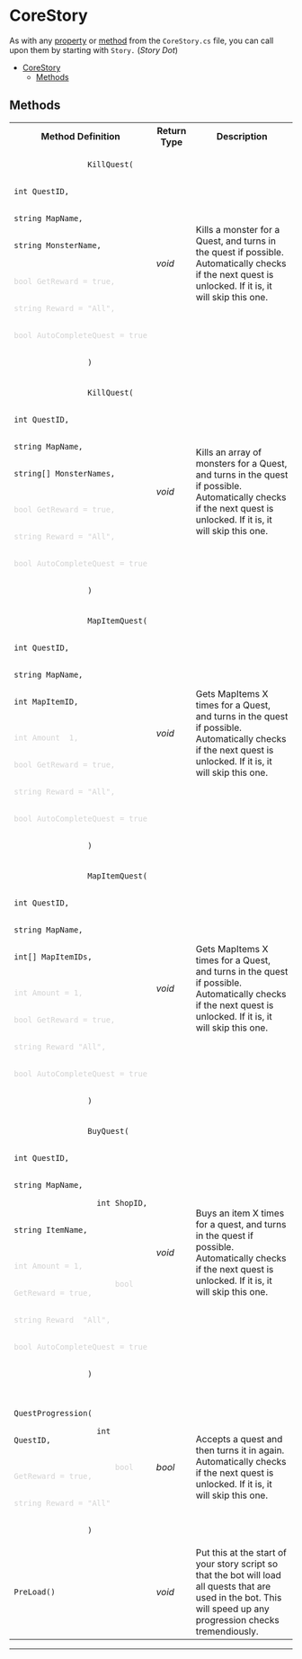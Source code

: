
# CoreStory

As with any [property](#properties) or [method](#methods) from the `CoreStory.cs` file, you can call upon them by starting with `Story.` (*Story Dot*)

- [CoreStory](#corestory)
  - [Methods](#methods)

## Methods

<table style="width:100%">
    <tr>
        <th style="width:40%">Method Definition</th>
        <th>Return Type</th>
        <th>Description</th>
    </tr>
    <tr>
        <td>
            <code>
                KillQuest(<br>
                &emsp;&emsp;int&nbsp;QuestID,<br>
                &emsp;&emsp;string&nbsp;MapName,<br>
                &emsp;&emsp;string&nbsp;MonsterName,<br>
                <span style="color:lightgray">
                    &emsp;&emsp;bool&nbsp;GetReward&nbsp;=&nbsp;true,<br>
                    &emsp;&emsp;string&nbsp;Reward&nbsp;=&nbsp;"All",<br>
                    &emsp;bool&nbsp;AutoCompleteQuest&nbsp;=&nbsp;true<br>
                </span>
                )
            </code>
        </td>
        <td><i>void</i></td>
        <td>
            Kills a monster for a Quest, and turns in the quest if possible. 
            Automatically checks if the next quest is unlocked. If it is, it will skip this one.
        </td>
    </tr>
    <tr>
        <td>
            <code>
                KillQuest(<br>
                &emsp;&emsp;int&nbsp;QuestID,<br>
                &emsp;&emsp;string&nbsp;MapName,<br>
                &emsp;&emsp;string[]&nbsp;MonsterNames,<br>
                <span style="color:lightgray">
                    &emsp;&emsp;bool&nbsp;GetReward&nbsp;=&nbsp;true,<br>
                    &emsp;&emsp;string&nbsp;Reward&nbsp;=&nbsp;"All",<br>
                    &emsp;bool&nbsp;AutoCompleteQuest&nbsp;=&nbsp;true<br>
                </span>
                )
            </code>
        </td>
        <td><i>void</i></td>
        <td>
            Kills an array of monsters for a Quest, and turns in the quest if possible. 
            Automatically checks if the next quest is unlocked. If it is, it will skip this one.
        </td>
    </tr>
    <tr>
        <td>
            <code>
                MapItemQuest(<br>
                &emsp;&emsp;int&nbsp;QuestID,<br>
                &emsp;&emsp;string&nbsp;MapName,<br>
                &emsp;&emsp;int&nbsp;MapItemID, <br>
                <span style="color:lightgray">
                    &emsp;&emsp;int&nbsp;Amount&nbsp&nbsp;1,<br>
                    &emsp;&emsp;bool&nbsp;GetReward&nbsp;=&nbsp;true,<br>
                    &emsp;&emsp;string&nbsp;Reward&nbsp;=&nbsp;"All",<br>
                    &emsp;bool&nbsp;AutoCompleteQuest&nbsp;=&nbsp;true<br>
                </span>
                )
            </code>
        </td>
        <td><i>void</i></td>
        <td>
            Gets MapItems X times for a Quest, and turns in the quest if possible. 
            Automatically checks if the next quest is unlocked. If it is, it will skip this one.
        </td>
    </tr>
    <tr>
        <td>
            <code>
                MapItemQuest(<br>
                &emsp;&emsp;int&nbsp;QuestID,<br>
                &emsp;&emsp;string&nbsp;MapName,<br>
                &emsp;&emsp;int[]&nbsp;MapItemIDs,<br>
                <span style="color:lightgray">
                    &emsp;&emsp;int&nbsp;Amount&nbsp;=&nbsp;1,<br>
                    &emsp;&emsp;bool&nbsp;GetReward&nbsp;=&nbsp;true,<br>
                    &emsp;&emsp;string&nbsp;Reward&nbsp;"All",<br>
                    &emsp;bool&nbsp;AutoCompleteQuest&nbsp;=&nbsp;true<br>
                </span>
                )
            </code>
        </td>
        <td><i>void</i></td>
        <td>
            Gets MapItems X times for a Quest, and turns in the quest if possible. 
            Automatically checks if the next quest is unlocked. If it is, it will skip this one.
        </td>
    </tr>
    <tr>
        <td>
            <code>
                BuyQuest(<br>
                &emsp;&emsp;int&nbsp;QuestID,<br>
                &emsp;&emsp;string&nbsp;MapName,<br>
                &emsp;&emsp;int&nbsp;ShopID,<br>
                &emsp;&emsp;string&nbsp;ItemName,<br>
                <span style="color:lightgray">
                    &emsp;&emsp;int&nbsp;Amount&nbsp;=&nbsp;1,<br>
                    &emsp;&emsp;bool GetReward = true,<br>
                    &emsp;&emsp;string&nbsp;Reward&nbsp&nbsp;"All",<br>
                    &emsp;bool&nbsp;AutoCompleteQuest&nbsp;=&nbsp;true<br>
                </span>
                )
            </code>
        </td>
        <td><i>void</i></td>
        <td>
            Buys an item X times for a quest, and turns in the quest if possible. 
            Automatically checks if the next quest is unlocked. If it is, it will skip this one.
        </td>
    </tr>
    <tr>
        <td>
            <code>
                QuestProgression(<br>
                &emsp;&emsp;int QuestID,<br>
                <span style="color:lightgray">
                    &emsp;&emsp;bool GetReward&nbsp;=&nbsp;true,<br>
                    &emsp;&emsp;string&nbsp;Reward&nbsp;=&nbsp;"All"<br>
                </span>
                )
            </code>
        </td>
        <td><i>bool</i></td>
        <td>
            Accepts a quest and then turns it in again.
            Automatically checks if the next quest is unlocked. If it is, it will skip this one.
        </td>
    </tr>
    <tr>
        <td>
            <code>PreLoad()</code>
        </td>
        <td><i>void</i></td>
        <td>
            Put this at the start of your story script so that the bot will load all quests that are used in the bot. 
            This will speed up any progression checks tremendiously.
        </td>
    </tr>
</table>

---------